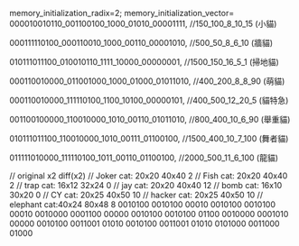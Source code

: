 memory_initialization_radix=2;
memory_initialization_vector=
000010010110_001100100_1000_01010_00001111,        //150_100_8_10_15    (小貓)

000111110100_000110010_1000_00110_00001010,        //500_50_8_6_10      (牆貓)

010111011100_010010110_1111_10000_00000001,        //1500_150_16_5_1    (掃地貓)

000110010000_011001000_1000_01000_01011010,        //400_200_8_8_90     (萌貓)

000110010000_111110100_1100_10100_00000101,        //400_500_12_20_5    (貓特急)

001100100000_110010000_1010_00110_01011010,        //800_400_10_6_90    (舉重貓)

010111011100_110010000_1010_00111_01100100,        //1500_400_10_7_100  (舞者貓)

011111010000_111110100_1011_00110_01100100,        //2000_500_11_6_100  (龍貓)

//              original    x2      diff(x2)
// Joker cat:   20x20       40x40    2
// Fish cat:    20x20       40x40    2
// trap cat:    16x12       32x24    0
// jay cat:     20x20       40x40   12
// bomb cat:    16x10       30x20    0
// CY cat:      20x25       40x50   10
// hacker cat:  20x25       40x50   10
// elephant cat:40x24       80x48    8
0010100 0010100 00010
0010100 0010100 00010
0010000 0001100 00000
0010100 0010100 01100
0010000 0001010 00000
0010100 0011001 01010
0010100 0011001 01010
0101000 0011000 01000